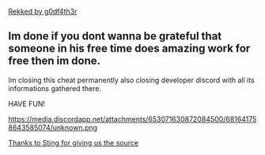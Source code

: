 [Rekked by g0df4th3r](http://g0df4th3r.com/)



## Im done if you dont wanna be grateful that someone in his free time does amazing work for free then im done.

Im closing this cheat permanently also closing developer discord with all its informations gathered there.

HAVE FUN!

https://media.discordapp.net/attachments/653071630872084500/681641758643585074/unknown.png



[Thanks to Sting for giving us the source](http://oyvey.de/)
